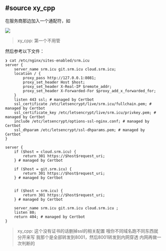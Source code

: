 ## #source xy_cpp

在服务商那边加入一个通配符，如

![](/assets/61541ecfe31ed87aa0b7ded2cc82a696.png)

> xy_cpp: 第一个不用管

然后参考以下文件：

```
❯ cat /etc/nginx/sites-enabled/srm.icu
server {
    server_name srm.icu git.srm.icu cloud.srm.icu;
    location / {
        proxy_pass http://127.0.0.1:8081;
        proxy_set_header Host $host;
        proxy_set_header X-Real-IP $remote_addr;
        proxy_set_header X-Forwarded-For $proxy_add_x_forwarded_for;
    }
    listen 443 ssl; # managed by Certbot
    ssl_certificate /etc/letsencrypt/live/srm.icu/fullchain.pem; # managed by Certbot
    ssl_certificate_key /etc/letsencrypt/live/srm.icu/privkey.pem; # managed by Certbot
    include /etc/letsencrypt/options-ssl-nginx.conf; # managed by Certbot
    ssl_dhparam /etc/letsencrypt/ssl-dhparams.pem; # managed by Certbot
}

server {
    if ($host = cloud.srm.icu) {
        return 301 https://$host$request_uri;
    } # managed by Certbot

    if ($host = git.srm.icu) {
        return 301 https://$host$request_uri;
    } # managed by Certbot


    if ($host = srm.icu) {
        return 301 https://$host$request_uri;
    } # managed by Certbot

    server_name srm.icu git.srm.icu cloud.srm.icu ;
    listen 80;
    return 404; # managed by Certbot
}
```

> xy_cpp: 这个没有证书的话删掉ssl的相关配置
> 哦你不同域名跑不同东西就分开来写
> 我那个是全部转发到8001，然后8001转发到内网穿透
> 内网再做一次判断的

